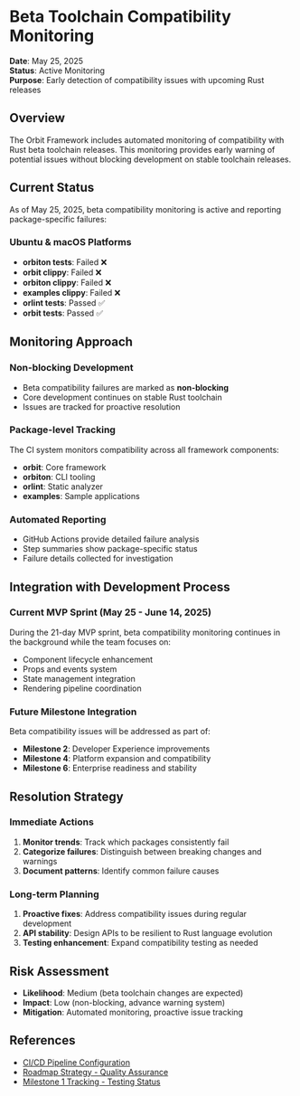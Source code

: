 # Beta Toolchain Compatibility Monitoring

**Date**: May 25, 2025  
**Status**: Active Monitoring  
**Purpose**: Early detection of compatibility issues with upcoming Rust releases

## Overview

The Orbit Framework includes automated monitoring of compatibility with Rust beta toolchain releases. This monitoring provides early warning of potential issues without blocking development on stable toolchain releases.

## Current Status

As of May 25, 2025, beta compatibility monitoring is active and reporting package-specific failures:

### Ubuntu & macOS Platforms
- **orbiton tests**: Failed ❌
- **orbit clippy**: Failed ❌  
- **orbiton clippy**: Failed ❌
- **examples clippy**: Failed ❌
- **orlint tests**: Passed ✅
- **orbit tests**: Passed ✅

## Monitoring Approach

### Non-blocking Development
- Beta compatibility failures are marked as **non-blocking**
- Core development continues on stable Rust toolchain
- Issues are tracked for proactive resolution

### Package-level Tracking
The CI system monitors compatibility across all framework components:
- **orbit**: Core framework
- **orbiton**: CLI tooling
- **orlint**: Static analyzer
- **examples**: Sample applications

### Automated Reporting
- GitHub Actions provide detailed failure analysis
- Step summaries show package-specific status
- Failure details collected for investigation

## Integration with Development Process

### Current MVP Sprint (May 25 - June 14, 2025)
During the 21-day MVP sprint, beta compatibility monitoring continues in the background while the team focuses on:
- Component lifecycle enhancement
- Props and events system
- State management integration
- Rendering pipeline coordination

### Future Milestone Integration
Beta compatibility issues will be addressed as part of:
- **Milestone 2**: Developer Experience improvements
- **Milestone 4**: Platform expansion and compatibility
- **Milestone 6**: Enterprise readiness and stability

## Resolution Strategy

### Immediate Actions
1. **Monitor trends**: Track which packages consistently fail
2. **Categorize failures**: Distinguish between breaking changes and warnings
3. **Document patterns**: Identify common failure causes

### Long-term Planning
1. **Proactive fixes**: Address compatibility issues during regular development
2. **API stability**: Design APIs to be resilient to Rust language evolution
3. **Testing enhancement**: Expand compatibility testing as needed

## Risk Assessment

- **Likelihood**: Medium (beta toolchain changes are expected)
- **Impact**: Low (non-blocking, advance warning system)
- **Mitigation**: Automated monitoring, proactive issue tracking

## References

- [CI/CD Pipeline Configuration](../.github/workflows/ci.yml)
- [Roadmap Strategy - Quality Assurance](../roadmap/strategy.md#quality-assurance)
- [Milestone 1 Tracking - Testing Status](../roadmap/tracking/milestone-1-tracking.md#testing-status)
